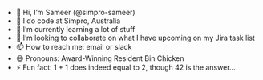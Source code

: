 - 👋 Hi, I’m Sameer (@simpro-sameer)
- 👀 I do code at Simpro, Australia
- 🌱 I’m currently learning a lot of stuff
- 💞️ I’m looking to collaborate on what I have upcoming on my Jira task list
- 📫 How to reach me: email or slack
- 😄 Pronouns: Award-Winning Resident Bin Chicken
- ⚡ Fun fact: 1 + 1 does indeed equal to 2, though 42 is the answer...

<!---
simpro-sameer/simpro-sameer is a ✨ special ✨ repository because its `README.md` (this file) appears on your GitHub profile.
You can click the Preview link to take a look at your changes.
--->
